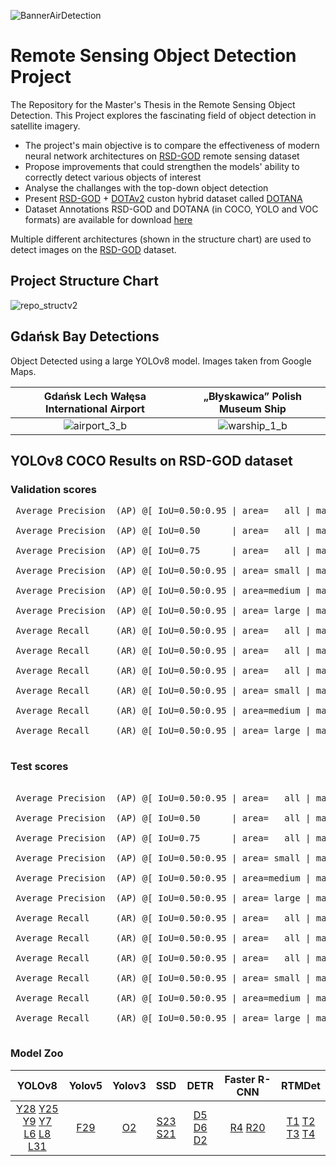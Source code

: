 ![BannerAirDetection](https://github.com/theATM/AirDetection/assets/48883111/17015a60-20a0-45c6-abe4-7c7b17a89ee9)

# Remote Sensing Object Detection Project

The Repository for the Master's Thesis in the Remote Sensing Object Detection. This Project explores the fascinating field of object detection in satellite imagery.

- The project's main objective is to compare the effectiveness of modern neural network architectures on <a href="https://github.com/Dr-Zhuang/geospatial-object-detection">RSD-GOD</a>  remote sensing dataset
- Propose improvements that could strengthen the models' ability to correctly detect various objects of interest
- Analyse the challanges with the top-down object detection
- Present [RSD-GOD](https://github.com/Dr-Zhuang/geospatial-object-detection) + [DOTAv2](https://captain-whu.github.io/DOTA/dataset.html) custon hybrid dataset called [DOTANA](https://drive.google.com/file/d/1s0u--CU-VVmv0t_O9_3TNNA2VcLahLPu/view?usp=sharing)
- Dataset Annotations RSD-GOD and DOTANA (in COCO, YOLO and VOC formats) are available for download [here](https://drive.google.com/file/d/1aypqgUDdSnJbElffF6P864MAnz0v7BLb/view?usp=sharing)


Multiple different architectures (shown in the structure chart) are used to detect images on the <a href="https://github.com/Dr-Zhuang/geospatial-object-detection">RSD-GOD</a> dataset. 


## Project Structure Chart

![repo_structv2](https://github.com/theATM/AirDetection/assets/48883111/c5d58974-52b9-44a5-b703-73c3816a8a1b)


## Gdańsk Bay Detections

Object Detected using a large YOLOv8 model. Images taken from Google Maps.


| Gdańsk Lech Wałęsa International Airport | „Błyskawica” Polish Museum Ship   | 
| :---:   | :---: | 
| ![airport_3_b](https://github.com/theATM/AirDetection/assets/48883111/fc29eefb-1b91-4a99-95f6-66f1be689579)  |  ![warship_1_b](https://github.com/theATM/AirDetection/assets/48883111/7ad746d7-29ca-4f7c-8335-fd92990f52c9) | 


## YOLOv8 COCO Results on RSD-GOD dataset


### Validation scores

<pre>
 Average Precision  (AP) @[ IoU=0.50:0.95 | area=   all | maxDets=100 ] = 0.675 <br/>
 Average Precision  (AP) @[ IoU=0.50      | area=   all | maxDets=100 ] = 0.972 <br/>
 Average Precision  (AP) @[ IoU=0.75      | area=   all | maxDets=100 ] = 0.794 <br/>
 Average Precision  (AP) @[ IoU=0.50:0.95 | area= small | maxDets=100 ] = 0.359 <br/>
 Average Precision  (AP) @[ IoU=0.50:0.95 | area=medium | maxDets=100 ] = 0.602 <br/>
 Average Precision  (AP) @[ IoU=0.50:0.95 | area= large | maxDets=100 ] = 0.722 <br/>
 Average Recall     (AR) @[ IoU=0.50:0.95 | area=   all | maxDets=  1 ] = 0.403 <br/>
 Average Recall     (AR) @[ IoU=0.50:0.95 | area=   all | maxDets= 10 ] = 0.726 <br/>
 Average Recall     (AR) @[ IoU=0.50:0.95 | area=   all | maxDets=100 ] = 0.739 <br/>
 Average Recall     (AR) @[ IoU=0.50:0.95 | area= small | maxDets=100 ] = 0.467 <br/>
 Average Recall     (AR) @[ IoU=0.50:0.95 | area=medium | maxDets=100 ] = 0.684 <br/>
 Average Recall     (AR) @[ IoU=0.50:0.95 | area= large | maxDets=100 ] = 0.784 <br/>
</pre>
  
 ### Test scores
  
<pre> 
 Average Precision  (AP) @[ IoU=0.50:0.95 | area=   all | maxDets=100 ] = 0.589 <br/>
 Average Precision  (AP) @[ IoU=0.50      | area=   all | maxDets=100 ] = 0.932 <br/>
 Average Precision  (AP) @[ IoU=0.75      | area=   all | maxDets=100 ] = 0.652 <br/>
 Average Precision  (AP) @[ IoU=0.50:0.95 | area= small | maxDets=100 ] = 0.135 <br/>
 Average Precision  (AP) @[ IoU=0.50:0.95 | area=medium | maxDets=100 ] = 0.418 <br/>
 Average Precision  (AP) @[ IoU=0.50:0.95 | area= large | maxDets=100 ] = 0.640 <br/>
 Average Recall     (AR) @[ IoU=0.50:0.95 | area=   all | maxDets=  1 ] = 0.364 <br/>
 Average Recall     (AR) @[ IoU=0.50:0.95 | area=   all | maxDets= 10 ] = 0.671 <br/>
 Average Recall     (AR) @[ IoU=0.50:0.95 | area=   all | maxDets=100 ] = 0.681 <br/>
 Average Recall     (AR) @[ IoU=0.50:0.95 | area= small | maxDets=100 ] = 0.228 <br/>
 Average Recall     (AR) @[ IoU=0.50:0.95 | area=medium | maxDets=100 ] = 0.587 <br/>
 Average Recall     (AR) @[ IoU=0.50:0.95 | area= large | maxDets=100 ] = 0.728 <br/>
</pre>

### Model Zoo


| YOLOv8  | Yolov5 | Yolov3 | SSD | DETR | Faster R-CNN | RTMDet
| :-----------: | :----: | :----: |  :----: | :----: | :----: | :----: |
| [Y28](https://drive.google.com/file/d/1ai4D---5uvQeoz2RzkisL5hlNCXDshSg/view?usp=sharing) [Y25](https://drive.google.com/file/d/1I4L0x9Hoo-8R9oGka45giOWHbq33AcEG/view?usp=sharing) <br> [Y9](https://drive.google.com/file/d/1bk0tnVXpOP7wc_9Pp2L16MuhuW1vxDG2/view?usp=sharing) [Y7](https://drive.google.com/file/d/1g9L0rVkM9B2IeH6rYLcdfWcCwUKSuw_5/view?usp=sharing) <br> [L6](https://drive.google.com/file/d/1PMvREHjc_NFcAvgTdImDsp0ooyG631kQ/view?usp=sharing) [L8](https://drive.google.com/file/d/1eKePU7NxfheCx19Yjb_ijPqgk5n-EY7G/view?usp=sharing) [L31](https://drive.google.com/file/d/1MHUkYqBYJTLESNbcjDCOH0bHE1v8X1Fx/view?usp=sharing) | [F29](https://drive.google.com/file/d/1FSccHMgBY9TrLokY8GxcW_k-VhXIzbIr/view?usp=sharing) | [O2](https://drive.google.com/file/d/1XbCKVi2A16a5E_rcWITa9IeLb5F1SGnt/view?usp=sharing) | [S23](https://drive.google.com/file/d/1sAsoLrs2eh66HGHyVldOu1I2l1yBQCyV/view?usp=sharing) <br> [S21](https://drive.google.com/file/d/1TVtVp_qJ0GdEV0s-6AZsdF_A8kXXnT4U/view?usp=sharing) | [D5](https://drive.google.com/file/d/1G84ybh_JvDLgcF-1OWM2ge63e3fCoESb/view?usp=sharing) [D6](https://drive.google.com/file/d/17XW5SPGvE9HOQHyVpQjchYuD8PlTpXOF/view?usp=sharing) <br> [D2](https://drive.google.com/file/d/1nt5jr17RP7hYRSsYByOoxuIyvWosARdf/view?usp=sharing) | [R4](https://drive.google.com/file/d/10CBfGHrepi_bTf17anL6ZzJqo2L60I3P/view?usp=sharing) [R20](https://drive.google.com/file/d/1ICOF3mc-WDt6NJP8HTzpbhPZZ9RJBPuI/view?usp=sharing) | [T1](https://drive.google.com/file/d/1crx4ypjRHtVeqtknwi4EW6w3u_MATnTo/view?usp=sharing) [T2](https://drive.google.com/file/d/1a1c11KqA0Gt_VmFKCu_RQe-ESwam6Xp0/view?usp=sharing) <br> [T3](https://drive.google.com/file/d/1HYP-lMsq8xlZ6qG7_MmAQi5Gc33HMU8x/view?usp=sharing) [T4](https://drive.google.com/file/d/1tNolx3TwHCgiWj8NJC42Qp-pcFsvH77b/view?usp=sharing) |


